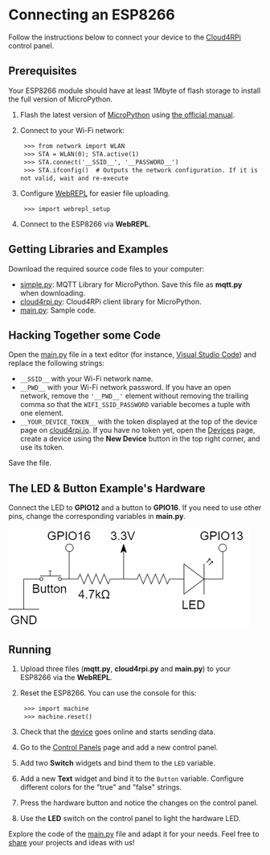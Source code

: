 # Connecting an ESP8266

Follow the instructions below to connect your device to the [Cloud4RPi](https://cloud4rpi.io) control panel.

## Prerequisites

Your ESP8266 module should have at least 1Mbyte of flash storage to install the full version of MicroPython.

1. Flash the latest version of [MicroPython](http://micropython.org/) using [the official manual](http://docs.micropython.org/en/latest/esp8266/esp8266/tutorial/intro.html#intro).
2. Connect to your Wi-Fi network:

        >>> from network import WLAN
        >>> STA = WLAN(0); STA.active(1)
        >>> STA.connect('__SSID__', '__PASSWORD__')
        >>> STA.ifconfig()  # Outputs the network configuration. If it is not valid, wait and re-execute

3. Configure [WebREPL](http://docs.micropython.org/en/latest/esp8266/esp8266/tutorial/repl.html#webrepl-a-prompt-over-wifi) for easier file uploading.

        >>> import webrepl_setup

4. Connect to the ESP8266 via **WebREPL**.

## Getting Libraries and Examples

Download the required source code files to your computer:

- [simple.py](https://github.com/micropython/micropython-lib/blob/master/umqtt.simple/umqtt/simple.py): MQTT Library for MicroPython. Save this file as **mqtt.py** when downloading.
- [cloud4rpi.py](https://github.com/cloud4rpi/cloud4rpi-esp8266-micropython/blob/master/cloud4rpi.py): Cloud4RPi client library for MicroPython.
- [main.py](https://github.com/cloud4rpi/cloud4rpi-esp8266-micropython/blob/master/main.py): Sample code.


## Hacking Together some Code

Open the [main.py](https://github.com/cloud4rpi/cloud4rpi-esp8266-micropython/blob/master/main.py) file in a text editor (for instance, [Visual Studio Code](https://code.visualstudio.com/)) and replace the following strings:

- `__SSID__` with your Wi-Fi network name.
- `__PWD__` with your Wi-Fi network password. If you have an open network, remove the `'__PWD__'` element without removing the trailing comma so that the `WIFI_SSID_PASSWORD` variable becomes a tuple with one element.
- `__YOUR_DEVICE_TOKEN__` with the token displayed at the top of the device page on [cloud4rpi.io](https://cloud4rpi.io/). If you have no token yet, open the [Devices](https://cloud4rpi.io/devices) page, create a device using the **New Device** button in the top right corner, and use its token.

Save the file.

## The LED & Button Example's Hardware

Connect the LED to **GPIO12** and a button to **GPIO16**. If you need to use other pins, change the corresponding variables in **main.py**.

![](https://github.com/cloud4rpi/cloud4rpi-esp8266-micropython/raw/master/hardware.png)

## Running

1. Upload three files (**mqtt.py**, **cloud4rpi.py** and **main.py**) to your ESP8266 via the **WebREPL**.
6. Reset the ESP8266. You can use the console for this:

        >>> import machine
        >>> machine.reset()

8. Check that the [device](https://cloud4rpi.io/devices) goes online and starts sending data.
9. Go to the [Control Panels](https://cloud4rpi.io/control-panels/) page and add a new control panel.
10. Add two **Switch** widgets and bind them to the `LED` variable.
11. Add a new **Text** widget and bind it to the `Button` variable. Configure different colors for the "true" and "false" strings.
12. Press the hardware button and notice the changes on the control panel.
13. Use the **LED** switch on the control panel to light the hardware LED.

Explore the code of the [main.py](main.py) file and adapt it for your needs. Feel free to [share](https://cloud4rpi.answerdesk.io/) your projects and ideas with us!
